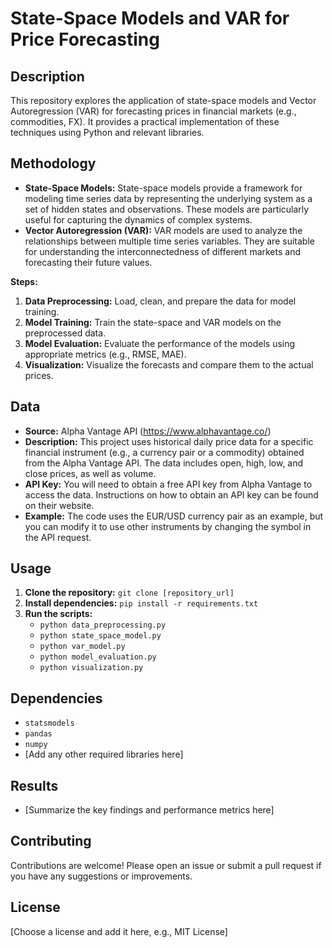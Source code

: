 # State-Space Models and VAR for Price Forecasting

## Description

This repository explores the application of state-space models and Vector Autoregression (VAR) for forecasting prices in financial markets (e.g., commodities, FX). It provides a practical implementation of these techniques using Python and relevant libraries.

## Methodology

* **State-Space Models:**  State-space models provide a framework for modeling time series data by representing the underlying system as a set of hidden states and observations. These models are particularly useful for capturing the dynamics of complex systems.
* **Vector Autoregression (VAR):** VAR models are used to analyze the relationships between multiple time series variables. They are suitable for understanding the interconnectedness of different markets and forecasting their future values.

**Steps:**

1. **Data Preprocessing:** Load, clean, and prepare the data for model training.
2. **Model Training:** Train the state-space and VAR models on the preprocessed data.
3. **Model Evaluation:** Evaluate the performance of the models using appropriate metrics (e.g., RMSE, MAE).
4. **Visualization:** Visualize the forecasts and compare them to the actual prices.

## Data

* **Source:** Alpha Vantage API (https://www.alphavantage.co/)
* **Description:** This project uses historical daily price data for a specific financial instrument (e.g., a currency pair or a commodity) obtained from the Alpha Vantage API. The data includes open, high, low, and close prices, as well as volume.
* **API Key:** You will need to obtain a free API key from Alpha Vantage to access the data. Instructions on how to obtain an API key can be found on their website.
* **Example:** The code uses the EUR/USD currency pair as an example, but you can modify it to use other instruments by changing the symbol in the API request.

## Usage

1. **Clone the repository:** `git clone [repository_url]`
2. **Install dependencies:** `pip install -r requirements.txt`
3. **Run the scripts:**
    * `python data_preprocessing.py`
    * `python state_space_model.py`
    * `python var_model.py`
    * `python model_evaluation.py`
    * `python visualization.py`

## Dependencies

* `statsmodels`
* `pandas`
* `numpy`
* [Add any other required libraries here]

## Results

* [Summarize the key findings and performance metrics here]

## Contributing

Contributions are welcome! Please open an issue or submit a pull request if you have any suggestions or improvements.

## License

[Choose a license and add it here, e.g., MIT License]
